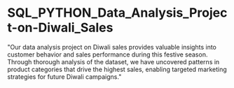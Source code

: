 # SQL_PYTHON_Data_Analysis_Project-on-Diwali_Sales
"Our data analysis project on Diwali sales provides valuable insights into customer behavior and sales performance during this festive season. Through thorough analysis of the dataset, we have uncovered patterns in product categories that drive the highest sales, enabling targeted marketing strategies for future Diwali campaigns."
